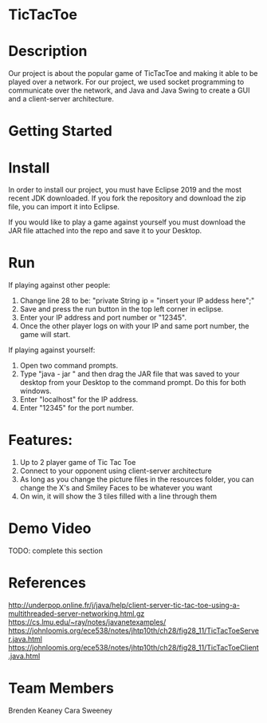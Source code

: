 # TicTacToe 

# Description

Our project is about the popular game of TicTacToe and making it able to be played over a network. For our project, we used socket programming to communicate over the network, and Java and Java Swing to create a GUI and a client-server architecture. 

# Getting Started

# Install

In order to install our project, you must have Eclipse 2019 and the most recent JDK downloaded. If you fork the repository and download the zip file, you can import it into Eclipse.

If you would like to play a game against yourself you must download the JAR file attached into the repo and save it to your Desktop.

# Run

If playing against other people:

1. Change line 28 to be: "private String ip = "insert your IP addess here";"
2. Save and press the run button in the top left corner in eclipse.
3. Enter your IP address and port number or "12345".
4. Once the other player logs on with your IP and same port number, the game will start.

If playing against yourself:

1. Open two command prompts.
2. Type "java - jar " and then drag the JAR file that was saved to your desktop from your Desktop to the command prompt. Do this for both windows.
3. Enter "localhost" for the IP address.
4. Enter "12345" for the port number.



# Features:
1. Up to 2 player game of Tic Tac Toe
2. Connect to your opponent using client-server architecture
3. As long as you change the picture files in the resources folder, you can change the X's and Smiley Faces to be whatever you want
4. On win, it will show the 3 tiles filled with a line through them

# Demo Video
TODO: complete this section

# References
http://underpop.online.fr/j/java/help/client-server-tic-tac-toe-using-a-multithreaded-server-networking.html.gz
https://cs.lmu.edu/~ray/notes/javanetexamples/
https://johnloomis.org/ece538/notes/jhtp10th/ch28/fig28_11/TicTacToeServer.java.html
https://johnloomis.org/ece538/notes/jhtp10th/ch28/fig28_11/TicTacToeClient.java.html

# Team Members
Brenden Keaney
Cara Sweeney
